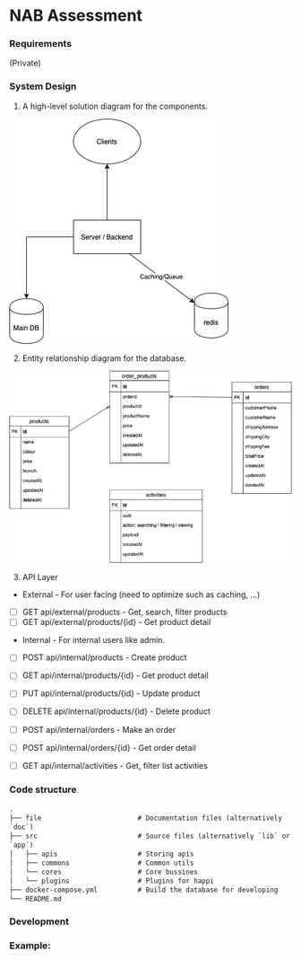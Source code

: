 # NAB Assessment

### Requirements
(Private)

### System Design
1. A high-level solution diagram for the components.

![High-level solution diagram](./files/high-level_solution.png)

2. Entity relationship diagram for the database.

![Entity relationship diagram](./files/database.png)

3. API Layer

* External - For user facing (need to optimize such as caching, ...)
- [ ] GET api/external/products - Get, search, filter products
- [ ] GET api/external/products/{id} - Get product detail

* Internal - For internal users like admin.
- [ ] POST api/internal/products - Create product
- [ ] GET api/internal/products/{id} - Get product detail
- [ ] PUT api/internal/products/{id} - Update product
- [ ] DELETE api/internal/products/{id} - Delete product
- [ ] POST api/internal/orders - Make an order
- [ ] POST api/internal/orders/{id} - Get order detail
- [ ] GET api/internal/activities - Get, filter list activities


### Code structure
    .
    ├── file                        # Documentation files (alternatively `doc`)
    ├── src                         # Source files (alternatively `lib` or `app`)
    │   ├── apis                    # Storing apis
    │   ├── commons                 # Common utils
    │   └── cores                   # Core bussines
    │   └── plugins                 # Plugins for happi
    ├── docker-compose.yml          # Build the database for developing
    └── README.md

### Development

### Example:

